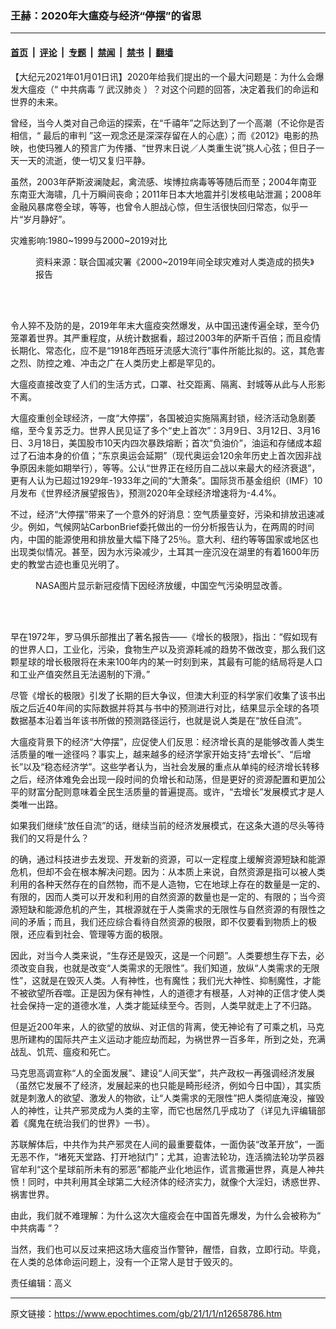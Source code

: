 ### 王赫：2020年大瘟疫与经济“停摆”的省思

---

#### [首页](../../../..?n12658786) &nbsp;|&nbsp; [评论](../../../../../epoch-comment?n12658786) &nbsp;|&nbsp; [专题](../../../../../epoch-special?n12658786) &nbsp;|&nbsp; [禁闻](../../../../../epoch-news?n12658786) &nbsp;|&nbsp; [禁书](../../../../../books?n12658786) &nbsp;|&nbsp; [翻墙](https://github.com/gfw-breaker/nogfw/blob/master/README.md?n12658786)


<div class="post_content" id="artbody" itemprop="articleBody">
 <!-- article content begin -->
 <p>
  【大纪元2021年01月01日讯】2020年给我们提出的一个最大问题是：为什么会爆发大瘟疫（“
  <ok href="https://www.epochtimes.com/gb/tag/%E4%B8%AD%E5%85%B1%E7%97%85%E6%AF%92.html">
   中共病毒
  </ok>
  ”/
  <ok href="https://www.epochtimes.com/gb/tag/%E6%AD%A6%E6%B1%89%E8%82%BA%E7%82%8E.html">
   武汉肺炎
  </ok>
  ）？对这个问题的回答，决定着我们的命运和世界的未来。
 </p>
 <p>
  曾经，当今人类对自己命运的探索，在“千禧年”之际达到了一个高潮（不论你是否相信，“
  <ok href="https://www.epochtimes.com/gb/tag/%E6%9C%80%E5%90%8E%E7%9A%84%E5%AE%A1%E5%88%A4.html">
   最后的审判
  </ok>
  ”这一观念还是深深存留在人的心底）；而《2012》电影的热映，也使玛雅人的预言广为传播、“世界末日说／人类重生说”挑人心弦；但日子一天一天的流逝，使一切又复归平静。
 </p>
 <p>
  虽然，2003年萨斯波澜陡起，禽流感、埃博拉病毒等等随后而至；2004年南亚东南亚大海啸，几十万瞬间丧命；2011年日本大地震并引发核电站泄漏；2008年金融风暴席卷全球，等等，也曾令人胆战心惊，但生活很快回归常态，似乎一片“岁月静好”。
 </p>
 <p>
  灾难影响:1980~1999与2000~2019对比
 </p>
 <figure aria-describedby="caption-attachment-12659054" class="wp-caption aligncenter" id="attachment_12659054" style="width: 453px">
  <ok href=" https://i.epochtimes.com/assets/uploads/2021/01/2020-12-31_223127.jpg" rel="noreferrer noopener" target="_blank">
   <img alt="" class="wp-image-12659054" src="https://i.epochtimes.com/assets/uploads/2021/01/2020-12-31_223127.jpg"/>
  </ok>
  <br/><figcaption class="wp-caption-text" id="caption-attachment-12659054">
   资料来源：联合国减灾署《2000~2019年间全球灾难对人类造成的损失》报告
  </figcaption><br/>
 </figure><br/>
 <p>
  令人猝不及防的是，2019年年末大瘟疫突然爆发，从中国迅速传遍全球，至今仍笼罩着世界。其严重程度，从统计数据看，超过2003年的萨斯千百倍；而且疫情长期化、常态化，应不是“1918年西班牙流感大流行”事件所能比拟的。这，其危害之烈、防控之难、冲击之广在人类历史上都是罕见的。
 </p>
 <p>
  大瘟疫直接改变了人们的生活方式，口罩、社交距离、隔离、封城等从此与人形影不离。
 </p>
 <p>
  大瘟疫重创全球经济，一度“大停摆”，各国被迫实施隔离封锁，经济活动急剧萎缩，至今复苏乏力。世界人民见证了多个“史上首次”：3月9日、3月12日、3月16日、3月18日，美国股市10天内四次暴跌熔断；首次“负油价”，油运和存储成本超过了石油本身的价值；“东京奥运会延期”（现代奥运会120余年历史上首次因非战争原因未能如期举行），等等。公认“世界正在经历自二战以来最大的经济衰退”，更有人认为已超过1929年-1933年之间的“大萧条”。国际货币基金组织（IMF）10月发布《世界经济展望报告》，预测2020年全球经济增速将为-4.4%。
 </p>
 <p>
  不过，经济“大停摆”带来了一个意外的好消息：空气质量变好，污染和排放迅速减少。例如，气候网站CarbonBrief委托做出的一份分析报告认为，在两周的时间内，中国的能源使用和排放量大幅下降了25％。意大利、纽约等等国家或地区也出现类似情况。甚至，因为水污染减少，土耳其一座沉没在湖里的有着1600年历史的教堂古迹也重见光明了。
 </p>
 <figure aria-describedby="caption-attachment-12659062" class="wp-caption aligncenter" id="attachment_12659062" style="width: 452px">
  <ok href=" https://i.epochtimes.com/assets/uploads/2021/01/2020-12-31_223354.jpg" rel="noreferrer noopener" target="_blank">
   <img alt="" class="wp-image-12659062" src="https://i.epochtimes.com/assets/uploads/2021/01/2020-12-31_223354.jpg"/>
  </ok>
  <br/><figcaption class="wp-caption-text" id="caption-attachment-12659062">
   NASA图片显示新冠疫情下因经济放缓，中国空气污染明显改善。
  </figcaption><br/>
 </figure><br/>
 <p>
  早在1972年，罗马俱乐部推出了著名报告——《增长的极限》，指出：“假如现有的世界人口，工业化，污染，食物生产以及资源耗减的趋势不做改变，那么我们这颗星球的增长极限将在未来100年内的某一时刻到来，其最有可能的结局将是人口和工业产值突然且无法遏制的下滑。”
 </p>
 <p>
  尽管《增长的极限》引发了长期的巨大争议，但澳大利亚的科学家们收集了该书出版之后近40年间的实际数据并将其与书中的预测进行对比，结果显示全球的各项数据基本沿着当年该书所做的预测路径运行，也就是说人类是在“放任自流”。
 </p>
 <p>
  大瘟疫背景下的经济“大停摆”，应促使人们反思：经济增长真的是能够改善人类生活质量的唯一途径吗？事实上，越来越多的经济学家开始支持“去增长”、“后增长”以及“稳态经济学”。这些学者认为，当社会发展的重点从单纯的经济增长转移之后，经济体难免会出现一段时间的负增长和动荡，但是更好的资源配置和更加公平的财富分配则意味着全民生活质量的普遍提高。或许，“去增长”发展模式才是人类唯一出路。
 </p>
 <p>
  如果我们继续“放任自流”的话，继续当前的经济发展模式，在这条大道的尽头等待我们的又将是什么？
 </p>
 <p>
  的确，通过科技进步去发现、开发新的资源，可以一定程度上缓解资源短缺和能源危机，但却不会在根本解决问题。因为：从本质上来说，自然资源是指可以被人类利用的各种天然存在的自然物，而不是人造物，它在地球上存在的数量是一定的、有限的，因而人类可以开发和利用的自然资源的数量也是一定的、有限的；当今资源短缺和能源危机的产生，其根源就在于人类需求的无限性与自然资源的有限性之间的矛盾；而且，我们还应综合看待自然资源的极限，即不仅要看到物质上的极限，还应看到社会、管理等方面的极限。
 </p>
 <p>
  因此，对当今人类来说，“生存还是毁灭，这是一个问题”。人类要想生存下去，必须改变自我，也就是改变“人类需求的无限性”。我们知道，放纵“人类需求的无限性”，这就是在毁灭人类。人有神性，也有魔性；我们光大神性、抑制魔性，才能不被欲望所吞噬。正是因为保有神性，人的道德才有根基，人对神的正信才使人类社会保持一定的道德水准，人类才能延续至今。否则，人类早就走上了不归路。
 </p>
 <p>
  但是近200年来，人的欲望的放纵、对正信的背离，使无神论有了可乘之机，马克思所建构的国际共产主义运动才能应劫而起，为祸世界一百多年，所到之处，充满战乱、饥荒、瘟疫和死亡。
 </p>
 <p>
  马克思高调宣称“人的全面发展”、建设“人间天堂”，共产政权一再强调经济发展（虽然它发展不了经济，发展起来的也只能是畸形经济，例如今日中国），其实质就是刺激人的欲望、激发人的物欲，让“人类需求的无限性”把人类彻底淹没，摧毁人的神性，让共产邪灵成为人类的主宰，而它也居然几乎成功了（详见九评编辑部着《魔鬼在统治我们的世界》一书）。
 </p>
 <p>
  苏联解体后，中共作为共产邪灵在人间的最重要载体，一面伪装“改革开放”，一面无恶不作，“堵死天堂路、打开地狱门”；尤其，迫害法轮功，连活摘法轮功学员器官牟利“这个星球前所未有的邪恶”都能产业化地运作，谎言撒遍世界，真是人神共愤！同时，中共利用其全球第二大经济体的经济实力，就像个大淫妇，诱惑世界、祸害世界。
 </p>
 <p>
  由此，我们就不难理解：为什么这次大瘟疫会在中国首先爆发，为什么会被称为“
  <ok href="https://www.epochtimes.com/gb/tag/%E4%B8%AD%E5%85%B1%E7%97%85%E6%AF%92.html">
   中共病毒
  </ok>
  ”？
 </p>
 <p>
  当然，我们也可以反过来把这场大瘟疫当作警钟，醒悟，自救，立即行动。毕竟，在人类的总体命运问题上，没有一个正常人是甘于毁灭的。
 </p>
 <p>
  责任编辑：高义
 </p>
 <!-- article content end -->
 <div id="below_article_ad">
 </div>
</div>


---

原文链接：https://www.epochtimes.com/gb/21/1/1/n12658786.htm